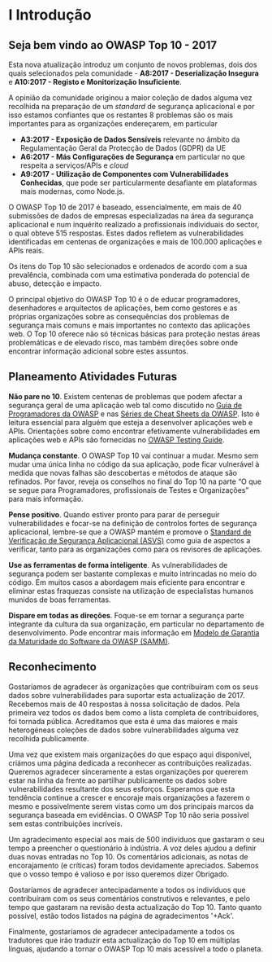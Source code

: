 # I Introdução

## Seja bem vindo ao OWASP Top 10 - 2017

Esta nova atualização introduz um conjunto de novos problemas, dois dos quais
selecionados pela comunidade - **A8:2017 - Deserialização Insegura** e
**A10:2017 - Registo e Monitorização Insuficiente**.

A opinião da comunidade originou a maior coleção de dados alguma vez recolhida
na preparação de um _standard_ de segurança aplicacional e por isso estamos
confiantes que os restantes 8 problemas são os mais importantes para as
organizações endereçarem, em particular

* **A3:2017 - Exposição de Dados Sensíveis** relevante no âmbito da
  Regulamentação Geral da Protecção de Dados (GDPR) da UE
* **A6:2017 - Más Configurações de Segurança** em particular no que respeita a
  serviços/APIs e _cloud_
* **A9:2017 - Utilização de Componentes com Vulnerabilidades Conhecidas**, que
  pode ser particularmente desafiante em plataformas mais modernas, como
  Node.js.

O OWASP Top 10 de 2017 é baseado, essencialmente, em mais de 40 submissões de
dados de empresas especializadas na área da segurança aplicacional e num
inquérito realizado a profissionais individuais do sector, o qual obteve 515
respostas. Estes dados refletem as vulnerabilidades identificadas em centenas de
organizações e mais de 100.000 aplicações e APIs reais.

Os itens do Top 10 são selecionados e ordenados de acordo com a sua prevalência,
combinada com uma estimativa ponderada do potencial de abuso, detecção e
impacto.

O principal objetivo do OWASP Top 10 é o de educar programadores, desenhadores
e arquitectos de aplicações, bem como gestores e as próprias organizações sobre
as consequências dos problemas de segurança mais comuns e mais importantes no
contexto das aplicações web. O Top 10 oferece não só técnicas básicas para
proteção nestas áreas problemáticas e de elevado risco, mas também direções
sobre onde encontrar informação adicional sobre estes assuntos.

## Planeamento Atividades Futuras

**Não pare no 10**. Existem centenas de problemas que podem afectar a segurança
geral de uma aplicação web tal como discutido no [Guia de Programadores da
OWASP][1] e nas [Séries de Cheat Sheets da OWASP][2]. Isto é leitura essencial
para alguém que esteja a desenvolver aplicações web e APIs. Orientações sobre
como encontrar efetivamente vulnerabilidades em aplicações web e APIs são
fornecidas no [OWASP Testing Guide][3].

**Mudança constante**. O OWASP Top 10 vai continuar a mudar. Mesmo sem mudar uma
única linha no código da sua aplicação, pode ficar vulnerável à medida que novas
falhas são descobertas e métodos de ataque são refinados. Por favor, reveja os
conselhos no final do Top 10 na parte “O que se segue para Programadores,
profissionais de Testes e Organizações” para mais informação.

**Pense positivo**. Quando estiver pronto para parar de perseguir
vulnerabilidades e focar-se na definição de controlos fortes de segurança
aplicacional, lembre-se que a OWASP mantém e promove o [Standard de Verificação
de Segurança Aplicacional (ASVS)][4] como guia de aspectos a verificar, tanto
para as organizações como para os revisores de aplicações.

**Use as ferramentas de forma inteligente**. As vulnerabilidades de segurança
podem ser bastante complexas e muito intrincadas no meio do código. Em muitos
casos a abordagem mais eficiente para encontrar e eliminar estas fraquezas
consiste na utilização de especialistas humanos munidos de boas ferramentas.

**Dispare em todas as direções**. Foque-se em tornar a segurança parte
integrante da cultura da sua organização, em particular no departamento de
desenvolvimento. Pode encontrar mais informação em [Modelo de Garantia da
Maturidade do Software da OWASP (SAMM)][5].

## Reconhecimento

Gostaríamos de agradecer às organizações que contribuíram com os seus dados
sobre vulnerabilidades para suportar esta actualização de 2017. Recebemos mais
de 40 respostas à nossa solicitação de dados. Pela primeira vez todos os dados
bem como a lista completa de contribuidores, foi tornada pública. Acreditamos
que esta é uma das maiores e mais heterogéneas coleções de dados sobre
vulnerabilidades alguma vez recolhida publicamente.

Uma vez que existem mais organizações do que espaço aqui disponível, criámos uma
página dedicada a reconhecer as contribuições realizadas. Queremos agradecer
sinceramente a estas organizações por quererem estar na linha da frente ao
partilhar publicamente os dados sobre vulnerabilidades resultante dos seus
esforços. Esperamos que esta tendência continue a crescer e encoraje mais
organizações a fazerem o mesmo e possivelmente serem vistas como um dos
principais marcos da segurança baseada em evidências. O OWASP Top 10 não seria
possível sem estas contribuições incríveis.

Um agradecimento especial aos mais de 500 indivíduos que gastaram o seu tempo a
preencher o questionário à indústria. A voz deles ajudou a definir duas novas
entradas no Top 10. Os comentários adicionais, as notas de encorajamento (e
críticas) foram todos devidamente apreciados. Sabemos que o vosso tempo é
valioso e por isso queremos dizer Obrigado.

Gostaríamos de agradecer antecipadamente a todos os indivíduos que contribuíram
com os seus comentários construtivos e relevantes, e pelo tempo que gastaram na
revisão desta actualização do Top 10. Tanto quanto possível, estão todos
listados na página de agradecimentos '+Ack'.

Finalmente, gostaríamos de agradecer antecipadamente a todos os tradutores que
irão traduzir esta actualização do Top 10 em múltiplas línguas, ajudando a
tornar o OWASP Top 10 mais acessível a todo o planeta.

[1]: https://www.owasp.org/index.php/OWASP_Guide_Project
[2]: https://www.owasp.org/index.php/Category:Cheatsheets
[3]: https://www.owasp.org/index.php/OWASP_Testing_Project
[4]: https://www.owasp.org/index.php/ASVS
[5]: https://www.owasp.org/index.php/OWASP_SAMM_Project

